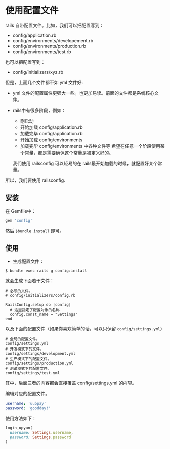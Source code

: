 # 使用配置文件

rails 自带配置文件。比如，我们可以把配置写到：

- config/application.rb
- config/environments/developement.rb
- config/environments/production.rb
- config/environments/test.rb

也可以把配置写到：

- config/initializers/xyz.rb

但是，上面几个文件都不如 yml 文件好:

- yml 文件的配置属性更强大一些。也更加易读。前面的文件都是系统核心文件。
- rails中有很多阶段，例如：
  - 刚启动
  - 开始加载 config/application.rb
  - 加载完毕 config/application.rb
  - 开始加载 config/environments
  - 加载完毕 config/environments 中各种文件等
  希望在任意一个阶段使用某个常量，都是需要确保这个常量是被定义好的。

  我们使用 railsconfig 可以轻易的在 rails最开始加载的时候，就配置好某个常量。

所以，我们要使用 railsconfig.

## 安装

在 Gemfile中：

```ruby
gem 'config'
```

然后 `$bundle install` 即可。

## 使用

- 生成配置文件：
```
$ bundle exec rails g config:install
```

就会生成下面若干文件：
```
# 必须的文件。
# config/initializers/config.rb

RailsConfig.setup do |config|
  # 这里指定了配置对象的名称
  config.const_name = "Settings"
end
```

以及下面的配置文件（如果你喜欢简单的话，可以只保留 `config/settings.yml`）
```
# 全局的配置文件。
config/settings.yml
# 开发模式下的文件。
config/settings/development.yml
# 生产模式下的配置文件。
config/settings/production.yml
# 测试模式下的配置文件。
config/settings/test.yml
```

其中，后面三者的内容都会直接覆盖 config/settings.yml 的内容。

编辑对应的配置文件。

```yml
username: 'uubpay'
password: 'goodday!'
```

使用方法如下：

```rb
login_upyun(
  username: Settings.username,
  password: Settings.password
)
```
